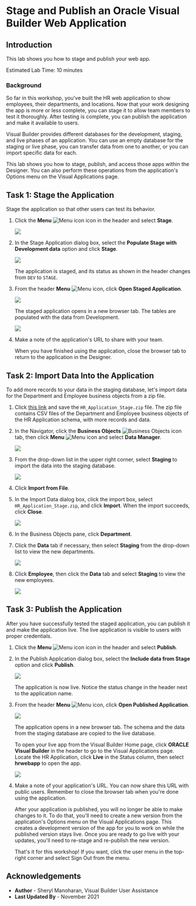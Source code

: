 # Stage and Publish an Oracle Visual Builder Web Application

## Introduction

This lab shows you how to stage and publish your web app.

Estimated Lab Time:  10 minutes

### Background

So far in this workshop, you've built the HR web application to show employees, their departments, and locations. Now that your work designing the app is more or less complete, you can stage it to allow team members to test it thoroughly. After testing is complete, you can publish the application and make it available to users.

Visual Builder provides different databases for the development, staging, and live phases of an application. You can use an empty database for the staging or live phase, you can transfer data from one to another, or you can import specific data for each.

This lab shows you how to stage, publish, and access those apps within the Designer. You can also perform these operations from the application's Options menu on the Visual Applications page.

## Task 1: Stage the Application

Stage the application so that other users can test its behavior.

1.  Click the **Menu** ![Menu icon](./images/vbcssp_menu3_icon.png) icon in the header and select **Stage**.

    ![](./images/vbcssp_sta_s2.png)

2.  In the Stage Application dialog box, select the **Populate Stage with Development data** option and click **Stage**.

    ![](./images/vbcssp_sta_s3.png)

    The application is staged, and its status as shown in the header changes from `DEV` to `STAGE`.

3.  From the header **Menu** ![Menu icon](./images/vbcssp_menu3_icon.png), click **Open Staged Application**.

    ![](./images/vbcssp_sta_s4.png)

    The staged application opens in a new browser tab. The tables are populated with the data from Development.

    ![](./images/open_shared_application_result.png)

4.  Make a note of the application's URL to share with your team.

    When you have finished using the application, close the browser tab to return to the application in the Designer.


## Task 2: Import Data Into the Application

To add more records to your data in the staging database, let's import data for the Department and Employee business objects from a zip file.

1.  Click [this link](https://objectstorage.us-ashburn-1.oraclecloud.com/p/kcwuO0EddkCHQQnigbOXMoxJDD4xNLT6azZzK_dRbejWKG5XHRVra7DUO6K2dF2V/n/c4u04/b/solutions-library/o/HR_Application_Stage.zip) and save the `HR_Application_Stage.zip` file. The zip file contains CSV files of the Department and Employee business objects of the HR Application schema, with more records and data.
3.  In the Navigator, click the **Business Objects** ![Business Objects icon](./images/vbcssp_bo_icon.png) tab, then click **Menu** ![Menu icon](./images/vbcssp_menu2_icon.png) and select **Data Manager**.

    ![](./images/vbcssp_imp_s3.png)

4.  From the drop-down list in the upper right corner, select **Staging** to import the data into the staging database.  

    ![](./images/vbcssp_imp_s4.png)

5.  Click **Import from File**.
6.  In the Import Data dialog box, click the import box, select `HR_Application_Stage.zip`, and click **Import**. When the import succeeds, click **Close**.

    ![](./images/vbcssp_imp_s6.png)

7.  In the Business Objects pane, click **Department**.
8.  Click the **Data** tab if necessary, then select **Staging** from the drop-down list to view the new departments.

    ![](./images/vbcssp_imp_s8.png)

9.  Click **Employee**, then click the **Data** tab and select **Staging** to view the new employees.

    ![](./images/vbcssp_imp_s9.png)


## Task 3: Publish the Application

After you have successfully tested the staged application, you can publish it and make the application live. The live application is visible to users with proper credentials.

1.  Click the **Menu** ![Menu icon](./images/vbcssp_menu3_icon.png) icon in the header and select **Publish**.
2.  In the Publish Application dialog box, select the **Include data from Stage** option and click **Publish**.  

    ![](./images/vbcssp_pub_s2.png)

    The application is now live. Notice the status change in the header next to the application name.

3.  From the header **Menu** ![Menu icon](./images/vbcssp_menu3_icon.png), click **Open Published Application**.

    ![](./images/vbcssp_pub_s3.png)

    The application opens in a new browser tab. The schema and the data from the staging database are copied to the live database.

    To open your live app from the Visual Builder Home page, click **ORACLE Visual Builder** in the header to go to the Visual Applications page. Locate the HR Application, click **Live** in the Status column, then select **hrwebapp** to open the app.

    ![](./images/vbcssp_pub_s4_result.png)

4.  Make a note of your application's URL. You can now share this URL with public users. Remember to close the browser tab when you're done using the application.

    After your application is published, you will no longer be able to make changes to it. To do that, you'll need to create a new version from the application's Options menu on the Visual Applications page. This creates a development version of the app for you to work on while the published version stays live. Once you are ready to go live with your updates, you'll need to re-stage and re-publish the new version.

    That's it for this workshop! If you want, click the user menu in the top-right corner and select Sign Out from the menu.

## Acknowledgements
* **Author** - Sheryl Manoharan, Visual Builder User Assistance
* **Last Updated By** - November 2021
